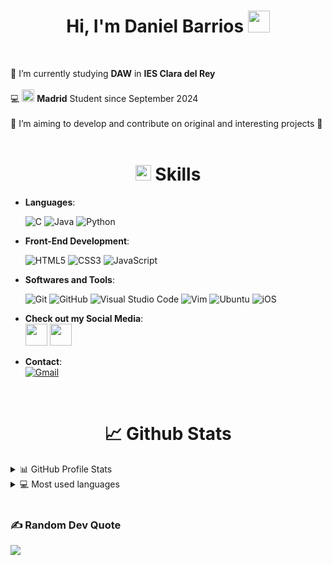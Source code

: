 <h1 align="center">Hi, I'm Daniel Barrios <img src="https://media.giphy.com/media/hvRJCLFzcasrR4ia7z/giphy.gif" width="35"></h1><br>

🧠 I’m currently studying **DAW** in **IES Clara del Rey** <br><br>
💻 <img src="https://upload.wikimedia.org/wikipedia/commons/thumb/8/8d/42_Logo.svg/300px-42_Logo.svg.png" width="20"> **Madrid** Student since September 2024 <br><br>
🎯 I’m aiming to develop and contribute on original and interesting projects 👀 <br><br>

<h1 align="center"><img src="https://media2.giphy.com/media/QssGEmpkyEOhBCb7e1/giphy.gif?cid=ecf05e47a0n3gi1bfqntqmob8g9aid1oyj2wr3ds3mg700bl&rid=giphy.gif" width ="25"><b> Skills</b></h1>

- **Languages**:
    
    ![C](https://img.shields.io/badge/C%20-%232370ED.svg?style=for-the-badge&logo=c&logoColor=white)
    ![Java](https://img.shields.io/badge/java-%23ED8B00.svg?style=for-the-badge&logo=openjdk&logoColor=white)
    ![Python](https://img.shields.io/badge/python-3670A0?style=for-the-badge&logo=python&logoColor=ffdd54)
 
- **Front-End Development**:

   ![HTML5](https://img.shields.io/badge/HTML5%20-%23E34F26.svg?style=for-the-badge&logo=html5&logoColor=white)
   ![CSS3](https://img.shields.io/badge/css3-%231572B6.svg?style=for-the-badge&logo=css3&logoColor=white)
   ![JavaScript](https://img.shields.io/badge/JavaScript%20-%23F7DF1E.svg?style=for-the-badge&logo=javascript&logoColor=black)

- **Softwares and Tools**:

    ![Git](https://img.shields.io/badge/git-%23F05033.svg?style=for-the-badge&logo=git&logoColor=white)
    ![GitHub](https://img.shields.io/badge/github-%23121011.svg?style=for-the-badge&logo=github&logoColor=white)
    ![Visual Studio Code](https://img.shields.io/badge/Visual%20Studio%20Code-0078d7.svg?style=for-the-badge&logo=visual-studio-code&logoColor=white)
    ![Vim](https://img.shields.io/badge/VIM-%2311AB00.svg?style=for-the-badge&logo=vim&logoColor=white)
    ![Ubuntu](https://img.shields.io/badge/Ubuntu-E95420?style=for-the-badge&logo=ubuntu&logoColor=white)
    ![iOS](https://img.shields.io/badge/iOS-000000?style=for-the-badge&logo=ios&logoColor=white)

- **Check out my Social Media**:
  <br>
  <a href = "https://www.linkedin.com/in/daniel-barrios-v%C3%A1zquez-89ab29332/">
     <img src="https://upload.wikimedia.org/wikipedia/commons/c/ca/LinkedIn_logo_initials.png?20140125013055" width="35"></a>&nbsp;<a href = "https://www.instagram.com/danibarriosxix/?next=%2F"><img src="https://upload.wikimedia.org/wikipedia/commons/thumb/9/95/Instagram_logo_2022.svg/1200px-Instagram_logo_2022.svg.png" width="35"></a>

 - **Contact**:  
[![Gmail](https://skillicons.dev/icons?i=gmail)](mailto:d.barriosvaz@gmail.com)


<br><h1 align="center"> 📈 Github Stats </h1>

<details>
  <summary>📊 GitHub Profile Stats</summary>
  <br/>
  <a href="https://github.com/Neme1901/github-readme-stats"><img alt="Neme1901's Github Stats" src="https://github-readme-stats.vercel.app/api?username=Neme1901&show_icons=true&count_private=true&hide=" /></a>
</details>

<details> 
  <summary>💻 Most used languages</summary>
  <br/>
  <a href="https://github.com/Neme1901/github-readme-stats"><img alt="Neme1901's Top Languages" src="https://github-readme-stats.vercel.app/api/top-langs/?username=Neme1901&langs_count=10&layout=compact#" /></a>
  <br/>
  <b>Note:</b> This chart is only a metric of which languages my public code on GitHub consists of and does not reflect my experience or skill level.
</details><br>

### ✍️ Random Dev Quote
![](https://quotes-github-readme.vercel.app/api?type=horizontal&theme=radical)


